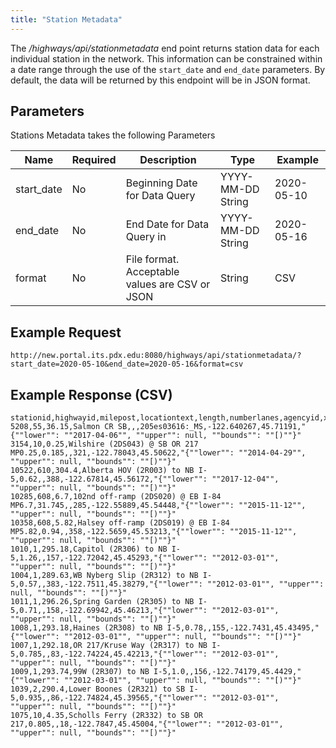 ```yaml
---
title: "Station Metadata"
---
```

The _/highways/api/stationmetadata_ end point returns station data for each individual station in the network. This information can be constrained within a date range through the use of the `start_date` and `end_date` parameters. By default, the data will be returned by this endpoint will be in JSON format.

## Parameters
Stations Metadata takes the following Parameters

| Name         | Required | Description                                        | Type              | Example      |
| ------------ | -------- | -------------------------------------------------- | ----------------- | ------------ |
|  start_date  | No       | Beginning Date for Data Query                      | YYYY-MM-DD String | 2020-05-10   |
|  end_date    | No       | End Date for Data Query in                         | YYYY-MM-DD String | 2020-05-16   |
|  format      | No       | File format. Acceptable values are CSV or JSON     | String            | CSV          |

## Example Request
```http://new.portal.its.pdx.edu:8080/highways/api/stationmetadata/?start_date=2020-05-10&end_date=2020-05-16&format=csv```

## Example Response (CSV)
```
stationid,highwayid,milepost,locationtext,length,numberlanes,agencyid,x_coord,y_coord,active_dates
5208,55,36.15,Salmon CR SB,,,205es03616:_MS,-122.640267,45.71191,"{""lower"": ""2017-04-06"", ""upper"": null, ""bounds"": ""[)""}"
3154,10,0.25,Wilshire (2DS043) @ SB OR 217 MP0.25,0.185,,321,-122.78043,45.50622,"{""lower"": ""2014-04-29"", ""upper"": null, ""bounds"": ""[)""}"
10522,610,304.4,Alberta HOV (2R003) to NB I-5,0.62,,388,-122.67814,45.56172,"{""lower"": ""2017-12-04"", ""upper"": null, ""bounds"": ""[)""}"
10285,608,6.7,102nd off-ramp (2DS020) @ EB I-84 MP6.7,31.745,,285,-122.55889,45.54448,"{""lower"": ""2015-11-12"", ""upper"": null, ""bounds"": ""[)""}"
10358,608,5.82,Halsey off-ramp (2DS019) @ EB I-84 MP5.82,0.94,,358,-122.5659,45.53213,"{""lower"": ""2015-11-12"", ""upper"": null, ""bounds"": ""[)""}"
1010,1,295.18,Capitol (2R306) to NB I-5,1.26,,157,-122.72042,45.45293,"{""lower"": ""2012-03-01"", ""upper"": null, ""bounds"": ""[)""}"
1004,1,289.63,WB Nyberg Slip (2R312) to NB I-5,0.57,,383,-122.7511,45.38279,"{""lower"": ""2012-03-01"", ""upper"": null, ""bounds"": ""[)""}"
1011,1,296.26,Spring Garden (2R305) to NB I-5,0.71,,158,-122.69942,45.46213,"{""lower"": ""2012-03-01"", ""upper"": null, ""bounds"": ""[)""}"
1008,1,293.18,Haines (2R308) to NB I-5,0.78,,155,-122.7431,45.43495,"{""lower"": ""2012-03-01"", ""upper"": null, ""bounds"": ""[)""}"
1007,1,292.18,OR 217/Kruse Way (2R317) to NB I-5,0.785,,83,-122.74224,45.42213,"{""lower"": ""2012-03-01"", ""upper"": null, ""bounds"": ""[)""}"
1009,1,293.74,99W (2R307) to NB I-5,1.0,,156,-122.74179,45.4429,"{""lower"": ""2012-03-01"", ""upper"": null, ""bounds"": ""[)""}"
1039,2,290.4,Lower Boones (2R321) to SB I-5,0.935,,86,-122.74824,45.39565,"{""lower"": ""2012-03-01"", ""upper"": null, ""bounds"": ""[)""}"
1075,10,4.35,Scholls Ferry (2R332) to SB OR 217,0.805,,18,-122.7847,45.45004,"{""lower"": ""2012-03-01"", ""upper"": null, ""bounds"": ""[)""}"
```
